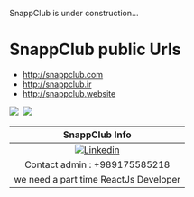 
SnappClub is under construction...


# SnappClub public Urls

  - http://snappclub.com
  - http://snappclub.ir
  - http://snappclub.website






![](https://hit.yhype.me/github/profile?user_id=4800349)&nbsp;
![](https://komarev.com/ghpvc/?username=SnappClub-com)


|  SnappClub Info   	|
|:-:	|
| [![Linkedin](https://img.shields.io/badge/LinkedIn-0077B5?style=for-the-badge&logo=linkedin&logoColor=white)](https://www.linkedin.com/in/salmansamian/)   	|
|Contact admin : +989175585218   	|
| we need a part time ReactJs Developer   	|
  
  



